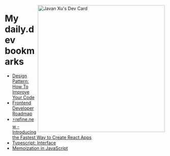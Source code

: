
<a href="https://app.daily.dev/JavanXU"><img align="right" src="https://api.daily.dev/devcards/e45a150971844cd6959a94bb94e861ea.png?r=quw" width="400" alt="Javan Xu's Dev Card"/></a>

# My daily.dev bookmarks
<!-- daily.dev BOOKMARKS:START -->
- [Design Pattern: How To Improve Your Code](https://app.daily.dev/posts/FzxEXh0ha?utm_source=rss&utm_medium=bookmarks&utm_campaign=6ueXw3FRNQzpNtewCDbI6)
- [Frontend Developer Roadmap](https://app.daily.dev/posts/3YXHfdqd6?utm_source=rss&utm_medium=bookmarks&utm_campaign=6ueXw3FRNQzpNtewCDbI6)
- [⚡refine.new - Introducing the Fastest Way to Create React Apps](https://app.daily.dev/posts/OVFcGUbVu?utm_source=rss&utm_medium=bookmarks&utm_campaign=6ueXw3FRNQzpNtewCDbI6)
- [Typescript: Interface](https://app.daily.dev/posts/Ltmzvqnmu?utm_source=rss&utm_medium=bookmarks&utm_campaign=6ueXw3FRNQzpNtewCDbI6)
- [Memoization in JavaScript](https://app.daily.dev/posts/VDQnUJMR1?utm_source=rss&utm_medium=bookmarks&utm_campaign=6ueXw3FRNQzpNtewCDbI6)
<!-- daily.dev BOOKMARKS:END -->
